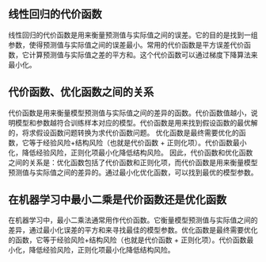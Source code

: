 ## 线性回归的代价函数
线性回归的代价函数是用来衡量预测值与实际值之间的误差。它的目的是找到一组参数，使得预测值与实际值之间的误差最小。常用的代价函数是平方误差代价函数，它计算预测值与实际值之差的平方和。这个代价函数可以通过梯度下降算法来最小化。
## 代价函数、优化函数之间的关系
代价函数是用来衡量模型预测值与实际值之间的差异的函数。代价函数值越小，说明模型和参数越符合训练样本对应的模型。代价函数是用来找到假设函数的最优解的，将求假设函数问题转换为求代价函数问题。
优化函数是最终需要优化的函数，它等于经验风险+结构风险（也就是代价函数 + 正则化项）。代价函数最小化，降低经验风险，正则化项最小化降低结构风险。
因此，代价函数和优化函数之间的关系是：优化函数包括了代价函数和正则化项，而代价函数是用来衡量模型预测值与实际值之间的差异的。通过最小化优化函数，可以找到最优的模型参数。
## 在机器学习中最小二乘是代价函数还是优化函数
在机器学习中，最小二乘法通常用作代价函数。它衡量模型预测值与实际值之间的差异，通过最小化误差的平方和来寻找最佳的模型参数。优化函数是最终需要优化的函数，它等于经验风险+结构风险（也就是代价函数 + 正则化项）。代价函数最小化，降低经验风险，正则化项最小化降低结构风险。
